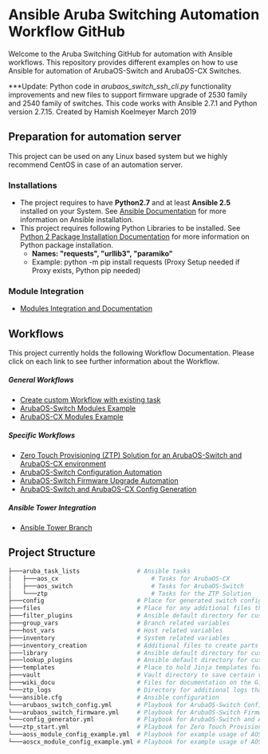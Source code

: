 # Ansible Aruba Switching Automation Workflow GitHub 
Welcome to the Aruba Switching GitHub for automation with Ansible workflows.
This repository provides different examples on how to use Ansible for automation of ArubaOS-Switch and ArubaOS-CX Switches.

\***Update: Python code in *arubaos_switch_ssh_cli.py* functionality improvements and new files to support firmware upgrade of 2530 family and 2540 family of switches. This code works with Ansible 2.7.1 and Python version 2.7.15. Created by Hamish Koelmeyer March 2019

## Preparation for automation server
This project can be used on any Linux based system but we highly recommend CentOS in case of an automation server. 

### Installations
* The project requires to have **Python2.7** and at least **Ansible 2.5** installed on your System. See [Ansible Documentation](https://docs.ansible.com/ansible/latest/installation_guide/intro_installation.html) for more information on Ansible installation.
* This project requires following Python Libraries to be installed. See  [Python 2 Package Installation Documentation](https://docs.python.org/2/installing/index.html) for more information on Python package installation. 
    * **Names: "requests", "urllib3", "paramiko"**
    * Example: python -m pip install requests (Proxy Setup needed if Proxy exists, Python pip needed)

### Module Integration
* [Modules Integration and Documentation](https://github.com/aruba/aruba_switch_ansible/wiki/Module-Integration)

    
## Workflows
This project currently holds the following Workflow Documentation. Please click on each link to see further information about the Workflow.


##### General Workflows
* [Create custom Workflow with existing task](https://github.com/aruba/aruba_switch_ansible/wiki/Create-custom-Workflow-with-existing-task)
* [ArubaOS-Switch Modules Example](https://github.com/aruba/aruba_switch_ansible/wiki/ArubaOS-Switch-Modules-Examples)
* [ArubaOS-CX Modules Example](https://github.com/aruba/aruba_switch_ansible/wiki/ArubaOS-CX-Modules-Examples)


##### Specific Workflows
* [Zero Touch Provisioning (ZTP) Solution for an ArubaOS-Switch and ArubaOS-CX environment](https://github.com/aruba/aruba_switch_ansible/wiki/Zero-Touch-Provisioning-(ZTP)-Solution) 
* [ArubaOS-Switch Configuration Automation](https://github.com/aruba/aruba_switch_ansible/wiki/ArubaOS-Switch-Configuration-Automation)
* [ArubaOS-Switch Firmware Upgrade Automation](https://github.com/aruba/aruba_switch_ansible/wiki/ArubaOS-Switch-Firmware-Upgrade-Automation)
* [ArubaOS-Switch and ArubaOS-CX Config Generation](https://github.com/aruba/aruba_switch_ansible/wiki/ArubaOS-Switch-and-ArubaOS-CX-Config-Generation)

##### Ansible Tower Integration
* [Ansible Tower Branch](https://github.com/aruba/aruba_switch_ansible/tree/ansible-tower-support)


## Project Structure
```bash
├───aruba_task_lists                # Ansible tasks
│   ├───aos_cx                          # Tasks for ArubaOS-CX
│   ├───aos_switch                      # Tasks for ArubaOS-Switch
│   └───ztp                             # Tasks for the ZTP Solution
├───config                          # Place for generated switch configs
├───files                           # Place for any additional files that are used in tasks
├───filter_plugins                  # Ansible default directory for custom filter plugins
├───group_vars                      # Branch related variables 
├───host_vars                       # Host related variables
├───inventory                       # System related variables
├───inventory_creation              # Additional files to create parts of the inventory
├───library                         # Ansible default directory for custom modules
├───lookup_plugins                  # Ansible default directory for custom lookup plugins
├───templates                       # Place to hold Jinja templates for config generation
├───vault                           # Vault directory to save certain variables encrypted 
├───wiki_docu                       # Files for documentation on the GitHub Wiki
└───ztp_logs                        # Directory for additional logs that get created in the ZTP Solution
└───ansible.cfg                     # Ansible configuration
└───arubaos_switch_config.yml       # Playbook for ArubaOS-Switch Configuration Automation Workflow
└───arubaos_switch_firmware.yml     # Playbook for ArubaOS-Switch Firmware Upgrade Automation Workflow
└───config_generator.yml            # Playbook for ArubaOS-Switch and ArubaOS-CX Config Generation Workflow
└───ztp_start.yml                   # Playbook for Zero Touch Provisioning (ZTP) Solution Workflow
└───aoss_module_config_example.yml  # Playbook for example usage of AOS-Switch Modules inside this project. 
└───aoscx_module_config_example.yml # Playbook for example usage of AOS-CX Modules inside this project. 
```
  
